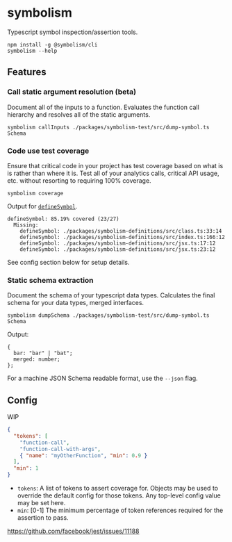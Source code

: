 # symbolism

Typescript symbol inspection/assertion tools.

```console
npm install -g @symbolism/cli
symbolism --help
```

## Features

### Call static argument resolution (beta)

Document all of the inputs to a function. Evaluates the function call hierarchy and resolves all of the static arguments.

```console 
symbolism callInputs ./packages/symbolism-test/src/dump-symbol.ts Schema
```

### Code use test coverage

Ensure that critical code in your project has test coverage based on what is is rather than where it is. Test all of your analytics calls, critical API usage, etc. without resorting to requiring 100% coverage.

```console
symbolism coverage
```

Output for [`defineSymbol`](https://github.com/kpdecker/symbolism/blob/cdaca7281de99bd64ab66ee96cbde632695a1263/packages/symbolism-definitions/src/index.ts#L239).

```shell
defineSymbol: 85.19% covered (23/27)
  Missing:
    defineSymbol: ./packages/symbolism-definitions/src/class.ts:33:14
    defineSymbol: ./packages/symbolism-definitions/src/index.ts:166:12
    defineSymbol: ./packages/symbolism-definitions/src/jsx.ts:17:12
    defineSymbol: ./packages/symbolism-definitions/src/jsx.ts:23:12
```

See config section below for setup details.

### Static schema extraction

Document the schema of your typescript data types. Calculates the final schema for your data types, merged interfaces.


```console
symbolism dumpSchema ./packages/symbolism-test/src/dump-symbol.ts Schema
```

Output:
```shell
{
  bar: "bar" | "bat";
  merged: number;
};
```

For a machine JSON Schema readable format, use the `--json` flag.

## Config

WIP

```json
{
  "tokens": [
    "function-call",
    "function-call-with-args",
    { "name": "myOtherFunction", "min": 0.9 }
  ],
  "min": 1
}
```

- `tokens`: A list of tokens to assert coverage for. Objects may be used to override the default config for those tokens. Any top-level config value may be set here.
- `min`: \[0-1\] The minimum percentage of token references required for the assertion to pass.


https://github.com/facebook/jest/issues/11188